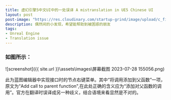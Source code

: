 ```yaml
---
title: 虚幻引擎5中文UI中的一处误译 A mistranslation in UE5 Chinese UI
layout: post
post-image: "https://res.cloudinary.com/startup-grind/image/upload/c_fill,dpr_2.0,f_auto,g_center,h_1080,q_100,w_1080/v1/gcs/platform-data-epic/events/ue4.png"
description: 偶然间的小发现，希望能帮助到被困惑的朋友
tags:
- Unreal Engine
- Translation issue
---
```

### 如图所示：

![screenshot]({{ site.url }}\\assets\images\屏幕截图 2023-07-28 155056.png)

此为蓝图编辑器中实现接口时的节点右键菜单。其中“将调用添加到父函数”一项，原文为“Add call to parent function",在此处正确的含义应为“添加对父函数的调用”。官方在翻译时误译成另一种歧义，结合语境来看显然是不对的。
